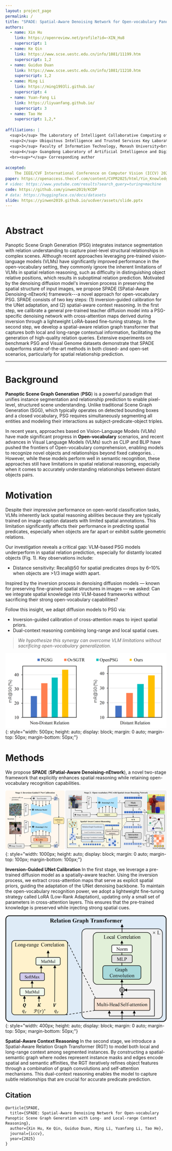 ```yaml
---
layout: project_page
permalink: /
title: "SPADE: Spatial-Aware Denoising Network for Open-vocabulary Panoptic Scene Graph Generation with Long- and Local-range Context Reasoning"
authors:
  - name: Xin Hu
    link: https://openreview.net/profile?id=~XIN_Hu8
    superscript: 1
  - name: Ke Qin
    link: https://www.scse.uestc.edu.cn/info/1081/11199.htm
    superscript: 1,2
  - name: Guiduo Duan
    link: https://www.scse.uestc.edu.cn/info/1081/11210.htm
    superscript: 1,2
  - name: Ming Li
    link: https://ming1993li.github.io/
    superscript: 4
  - name: Yuan-Fang Li
    link: https://liyuanfang.github.io/
    superscript: 3
  - name: Tao He
    superscript: 1,2,*

affiliations: |
  <sup>1</sup> The Laboratory of Intelligent Collaborative Computing of UESTC<br>
  <sup>2</sup> Ubiquitous Intelligence and Trusted Services Key Laboratory of Sichuan Province<br>
  <sup>3</sup> Faculty of Information Technology, Monash University<br>
  <sup>4</sup> Guangdong Laboratory of Artificial Intelligence and Digital Economy (SZ)
  <br><sup>*</sup> Corresponding author

accepted:
    The IEEE/CVF International Conference on Computer Vision (ICCV) 2025
paper: https://openaccess.thecvf.com/content/CVPR2025/html/Yin_Knowledge-Aligned_Counterfactual-Enhancement_Diffusion_Perception_for_Unsupervised_Cross-Domain_Visual_Emotion_Recognition_CVPR_2025_paper.html
# video: https://www.youtube.com/results?search_query=turing+machine
code: https://github.com/yinwen2019/KCDP
# data: https://huggingface.co/docs/datasets
slide: https://yinwen2019.github.io/ucdver/assets/slide.pptx
---
```


<!-- Using HTML to center the abstract -->
<div class="columns is-centered has-text-centered">
    <div class="column is-four-fifths">
        <h1>Abstract</h1>
        <div class="content has-text-justified">
        Panoptic Scene Graph Generation (PSG) integrates instance segmentation with relation understanding to capture pixel-level structural relationships in complex scenes. Although recent approaches leveraging pre-trained vision-language models (VLMs) have significantly improved performance in the open-vocabulary setting, they commonly ignore the inherent limitations of VLMs in spatial relation reasoning, such as difficulty in distinguishing object relative positions,  which results in suboptimal relation prediction. Motivated by the denoising diffusion model's inversion process in preserving the spatial structure of input images, we propose SPADE (SPatial-Aware Denoising-nEtwork) framework---a novel approach for open-vocabulary PSG. SPADE consists of two key steps: (1) inversion-guided calibration for the UNet adaptation, and (2) spatial-aware context reasoning. In the first step, we calibrate a general pre-trained teacher diffusion model into a PSG-specific denoising network with cross-attention maps derived during inversion through a lightweight LoRA-based fine-tuning strategy. In the second step, we develop a spatial-aware relation graph transformer that captures both local and long-range contextual information, facilitating the generation of high-quality relation queries. Extensive experiments on benchmark PSG and Visual Genome datasets demonstrate that SPADE outperforms state-of-the-art methods in both closed- and open-set scenarios, particularly for spatial relationship prediction.
        </div>
    </div>
</div>

---


# Background
**Panoptic Scene Graph Generation** (**PSG**) is a powerful paradigm that unifies instance segmentation and relationship prediction to enable pixel-level, structured scene understanding. Unlike traditional Scene Graph Generation (SGG), which typically operates on detected bounding boxes and a closed vocabulary, PSG requires simultaneously segmenting all entities and modeling their interactions as subject-predicate-object triples.

In recent years, approaches based on Vision-Language Models (VLMs) have made significant progress in **Open-vocabulary** scenarios, and recent advances in Visual Language Models (VLMs) such as CLIP and BLIP have pushed the frontiers of Open-vocabulary comprehension, enabling models to recognize novel objects and relationships beyond fixed categories. . However, while these models perform well in semantic recognition, these approaches still have limitations in spatial relational reasoning, especially when it comes to accurately understanding relationships between distant objects pairs.

# Motivation
Despite their impressive performance on open-world classification tasks, VLMs inherently lack spatial reasoning abilities because they are typically trained on image-caption datasets with limited spatial annotations. This limitation significantly affects their performance in predicting spatial predicates, especially when objects are far apart or exhibit subtle geometric relations.

Our investigation reveals a critical gap: ​​VLM-based PSG models underperform in spatial relation prediction​​, especially for distantly located objects (Fig. 1). Key observations include:

- ​​​​Distance sensitivity​​: Recall@50 for spatial predicates drops by 6–10% when objects are >1/3 image width apart.

Inspired by the inversion process in denoising diffusion models — known for preserving fine-grained spatial structures in images — we asked: Can we integrate spatial knowledge into VLM-based frameworks without sacrificing their strong open-vocabulary capabilities?

Follow this insight, we adapt diffusion models to PSG via:
- ​​Inversion-guided calibration​​ of cross-attention maps to inject spatial priors.
- ​​Dual-context reasoning​​ combining long-range and local spatial cues.
> *We hypothesize this synergy can overcome VLM limitations without sacrificing open-vocabulary generalization.*


![motivation](/image/intro.png){: style="width: 500px; height: auto; display: block; margin: 0 auto; margin-top: 50px; margin-bottom: 50px;"}


# Methods
We propose **SPADE** (**SPatial-Aware Denoising-nEtwork**), a novel two-stage framework that explicitly enhances spatial reasoning while retaining open-vocabulary recognition capabilities.

![framework](/image/model.png){: style="width: 1000px; height: auto; display: block; margin: 0 auto; margin-top: 100px; margin-bottom: 100px;"}


**Inversion-Guided UNet Calibration**
In the first stage, we leverage a pre-trained diffusion model as a spatially-aware teacher.  Using the inversion process, we extract cross-attention maps that serve as explicit spatial priors, guiding the adaptation of the UNet denoising backbone.  To maintain the open-vocabulary recognition power, we adopt a lightweight fine-tuning strategy called LoRA (Low-Rank Adaptation), updating only a small set of parameters in cross-attention layers.  This ensures that the pre-trained knowledge is preserved while injecting strong spatial cues.

![gte](/image/GTE.png){: style="width: 400px; height: auto; display: block; margin: 0 auto; margin-top: 50px; margin-bottom: 50px;"}

**Spatial-Aware Context Reasoning**
In the second stage, we introduce a Spatial-Aware Relation Graph Transformer (RGT) to model both local and long-range context among segmented instances.  By constructing a spatial-semantic graph where nodes represent instance masks and edges encode spatial and semantic affinities, the RGT iteratively refines object features through a combination of graph convolutions and self-attention mechanisms.  This dual-context reasoning enables the model to capture subtle relationships that are crucial for accurate predicate prediction.








## Citation
```
@article{SPADE,
  title={SPADE: Spatial-Aware Denoising Network for Open-vocabulary Panoptic Scene Graph Generation with Long- and Local-range Context Reasoning},
  author={Xin Hu, Ke Qin, Guiduo Duan, Ming Li, Yuanfang Li, Tao He},
  journal={iccv},
  year={2025}
}
```
